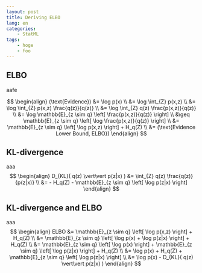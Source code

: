 ```yaml
---
layout: post
title: Deriving ELBO
lang: en
categories:
    - StatML
tags:
    - hoge
    - foo
---
```




## ELBO

aafe





$$
\begin{align}
(\text{Evidence})
&= \log p(x) \\
&= \log \int_{Z} p(x,z) \\
&= \log \int_{Z} p(x,z) \frac{q(z)}{q(z)} \\
&= \log \int_{Z} q(z) \frac{p(x,z)}{q(z)} \\
&= \log \mathbb{E}_{z \sim q} \left[ \frac{p(x,z)}{q(z)} \right] \\
&\geq \mathbb{E}_{z \sim q} \left[ \log \frac{p(x,z)}{q(z)} \right] \\
&= \mathbb{E}_{z \sim q} \left[ \log p(x,z) \right] + H_q(Z) \\
&= (\text{Evidence Lower Bound, ELBO})
\end{align}
$$



## KL-divergence

aaa
$$
\begin{align}
D_{KL}( q(z) \vert\vert p(z|x) ) 
&= \int_{Z} q(z) \frac{q(z)}{p(z|x)} \\
&= - H_q(Z) - \mathbb{E}_{z \sim q} \left[ \log p(z|x) \right]
\end{align}
$$


## KL-divergence and ELBO

aaa
$$
\begin{align}
ELBO 
&= \mathbb{E}_{z \sim q} \left[ \log p(x,z) \right] + H_q(Z) \\
&= \mathbb{E}_{z \sim q} \left[ \log p(x) + \log p(z|x) \right] + H_q(Z) \\
&= \mathbb{E}_{z \sim q} \left[ \log p(x) \right] + \mathbb{E}_{z \sim q} \left[ \log p(z|x) \right] + H_q(Z) \\
&= \log p(x) + H_q(Z) + \mathbb{E}_{z \sim q} \left[ \log p(z|x) \right] \\
&= \log p(x) - D_{KL}( q(z) \vert\vert p(z|x) ) 
\end{align}
$$


